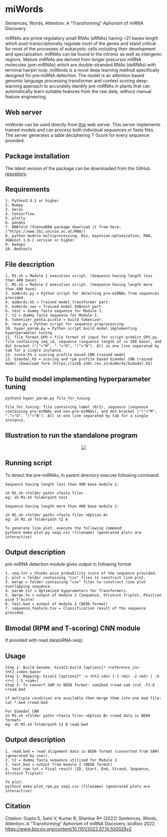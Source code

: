 # miWords

Sentences, Words, Attention: A “Transforming” Aphorism of miRNA Discovery

miRNAs are prime regulatory small RNAs (sRNAs) having ~21 bases length which post-transcriptionally regulate most of the genes and stand critical for most of the processes of eukaryotic cells including their development and specialization. miRNAs can be found in the intronic as well as intergenic regions. Mature miRNAs are derived from longer precursor miRNA molecules (pre-miRNAs) which are double-stranded RNAs (dsRNAs) with terminal hairpin loop.
miWords is a novel deep learning method specifically designed for pre-miRNA detection. The model is an attention based genomic language processing transformer and context scoring deep-learning approach to accurately identify pre-miRNAs in plants that can automatically learn suitable features from the raw data, without manual feature engineering.


## Web server

miWords can be used directly from [this](https://scbb.ihbt.res.in/miWords) web server. This server implements trained models and can process both individual sequences or fasta files. The server generates a table deciphering T-Score for every sequence provided.


## Package installation

The latest version of the package can be downloaded from the GitHub [repository](https://github.com/SCBB-LAB/miWords).

## Requirements

```
1. Python3.8.1 or higher
2. Numpy
3. keras
4. tensorflow
5. plotly
6. pandas
7. RNAfold (ViennaRNA package download it from here: ("https://www.tbi.univie.ac.at/RNA/)
8. python module multiprocessing, Bio, bayesian-optimization, RNA, XGBoost 1.6.2 version or higher
9. bedops
10. Bedtools
```

## File description

```
1. M1.sh = Module 1 execution script. (Sequence having length less than 400 base)
2. M2.sh = Module 2 execution script. (Sequence having length more than 400 base)
3. miWords.py = Python script for detecting pre-miRNAs from sequences provided.
4. miWords.h5 = Trained model transformer part.
5. miWords.sav = Trained model XGBoost part.
6. test = dummy fasta sequence for Module 1.
7. t2 = dummy fasta sequence for Module 2.
8. tokenizer_penta.pickle = build tokenizer.
9. reve.py = Python script for sequence preprocessing.
10. hyper_param.py = Python script build model implementing hyperparameter tuning
11. file_format_GPU = file format of input for script predict_GPU.py. file containing seq_id, sequence (sequence length of >= 200 base), and dot bracket ("(">"M", ".">"O", ")">"N"). All in one line separated by tab for a single instance.
12. score.h5 = scoring profile based CNN trained model
13. bimodal.h5 = scoring and rpm profile based bimodal CNN trained model (Download form (https://scbb.ihbt.res.in/miWords/bimodal.h5)
```

## To build model implementing hyperparameter tuning

```
python3 hyper_param.py file_for_tuning

file_for_tuning: file containing label (0/1), sequence (sequence containing pre-miRNAs and non-pre-miRNAs), and dot bracket ("(">"M", ".">"O", ")">"N"). All in one line separated by tab for a single instance. 
```

## Illustration to run the standalone program

<p align="center">
  <img src="Guide_miWords.png" />
</p>


## Running script

To detect the pre-miRNAs, In parent directory execute following command:
```
Sequence having length less than 400 base module 1:

sh M1.sh <folder path> <fasta file>
eg: sh M1.sh folderpath test

Sequence having length more than 400 base module 2:

sh M2.sh <folder path> <fasta file> <Option A>
eg: sh M2.sh folderpath t2 A

To generate line plot, execute the following command:
python3 make-plot.py seq1.csv (filename) (generated plots are interactive)
```

## Output description

pre-miRNA detection module gives output in following format 
```
1. seq.txt = Chunks wise probability score of the sequence provided.
2. plot = folder containing "csv" files to construct line plot.
3. merge = folder containing "csv" files to construct line plot overlapping sequence.
4. param.txt = Optimized hyparameters for Transformers.
5. merge.fa = output of module 2 (Sequence, Struture Triplet, Position wise T-Score)
6. test.bed = output of module 2 (BED6 format)
7. sequence_feature.tsv = Classification result of the sequence provided.
```

## Bimodal (RPM and T-scoring) CNN module

If provided with read data(sRNA-seq):

## Usage

```
Step 1: Build Genome: hisat2-build [options]* <reference_in> <ht2_index_base>
Step 2: Mapping: hisat2 [options]* -x <ht2-idx> {-1 <m1> -2 <m2> | -U <r>} [-S <sam>]
Step 3: To convert SAM to BED6 format: sam2bed <read.sam |cut -f1-6 >read.bed 

if multiple condition are available then merge them into one bed file: cat *.bed >read.bed

For bimodal CNN
sh M2.sh <folder path> <fasta file> <Option B> <read data in BED6 format>
eg: sh M2.sh folderpath t2 B read.bed
```

## Output description

```
1. read.bed = read alignment data in BED6 format (converted from SAM) (generated by user).
2. t2 = dummy fasta sequence utilized for Module 2
3. test.bed = output from module 2 (BED6 format)
4. test_rpm.txt = Final result (ID, Start, End, Strand, Sequence, Struture Triplet)

To plot:
python3 make-plot_rpm.py seq1.csv (filename) (generated plots are interactive)
```

## Citation

Citation: Gupta S, Saini V, Kumar R, Shankar R* (2022) Sentences, Words, Attention: A “Transforming” Aphorism of miRNA Discovery. bioRxiv 2022. https://www.biorxiv.org/content/10.1101/2022.07.14.500029v2
